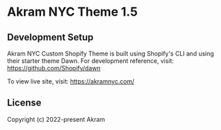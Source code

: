 # Akram NYC Theme 1.5


## Development Setup

Akram NYC Custom Shopify Theme is built using Shopify's CLI and using their starter theme Dawn. For development reference, visit: https://github.com/Shopify/dawn

To view live site, visit: https://akramnyc.com/

## License

Copyright (c) 2022-present Akram
